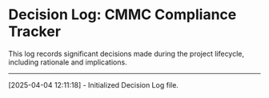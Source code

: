 # Decision Log: CMMC Compliance Tracker

This log records significant decisions made during the project lifecycle, including rationale and implications.

---

[2025-04-04 12:11:18] - Initialized Decision Log file.